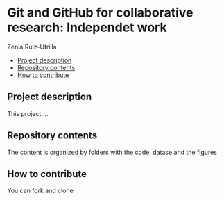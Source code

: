Git and GitHub for collaborative research: Independet work
================
Zenia Ruiz-Utrilla

-   [Project description](#project-description)
-   [Repository contents](#repository-contents)
-   [How to contribute](#how-to-contribute)

## Project description

This project….

## Repository contents

The content is organized by folders with the code, datase and the
figures

## How to contribute

You can fork and clone
